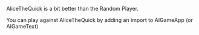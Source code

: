 AliceTheQuick is a bit better than the Random Player. 

You can play against AliceTheQuick by adding an import to AIGameApp (or AIGameText)
